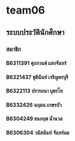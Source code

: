 # team06

## ระบบประวัตินักศึกษา

### สมาชิก

#### B6311391 ศุภกานต์ แสงจันทร์
#### B6321437 ชุตินันท์ เจริญครบุรี
#### B6322113 ปรารถนา บุตรโท
#### B6332426 นฤมน เกษรบัว
#### B6304249 ธนกฤต น้ำนวล
#### B6306304 วนัสนันท์ จันทร์มล